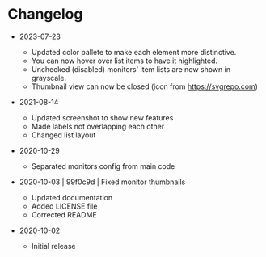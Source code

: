 # Changelog #

* 2023-07-23
    * Updated color pallete to make each element more distinctive.
    * You can now hover over list items to have it highlighted.
    * Unchecked (disabled) monitors' item lists are now shown in grayscale.
    * Thumbnail view can now be closed (icon from https://svgrepo.com)

* 2021-08-14
    * Updated screenshot to show new features
    * Made labels not overlapping each other
    * Changed list layout

* 2020-10-29
    * Separated monitors config from main code

* 2020-10-03 | 99f0c9d | Fixed monitor thumbnails
    * Updated documentation
    * Added LICENSE file
    * Corrected README

* 2020-10-02
    * Initial release

